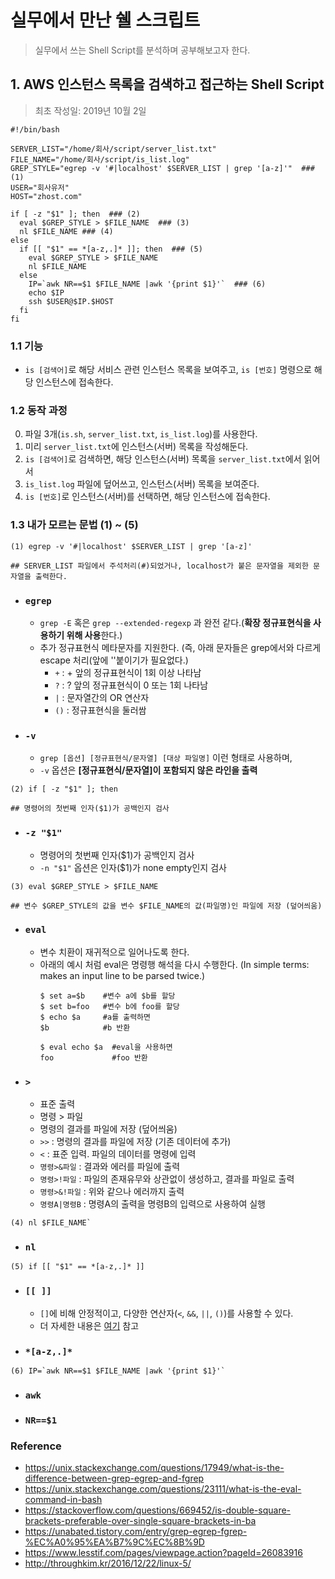# 실무에서 만난 쉘 스크립트
>실무에서 쓰는 Shell Script를 분석하며 공부해보고자 한다.

## 1. AWS 인스턴스 목록을 검색하고 접근하는 Shell Script
>최초 작성일: 2019년 10월 2일

~~~shell
#!/bin/bash

SERVER_LIST="/home/회사/script/server_list.txt"
FILE_NAME="/home/회사/script/is_list.log"
GREP_STYLE="egrep -v '#|localhost' $SERVER_LIST | grep '[a-z]'"  ### (1)
USER="회사유저"
HOST="zhost.com"

if [ -z "$1" ]; then  ### (2)
  eval $GREP_STYLE > $FILE_NAME  ### (3)
  nl $FILE_NAME ### (4)
else
  if [[ "$1" == *[a-z,.]* ]]; then  ### (5)
    eval $GREP_STYLE > $FILE_NAME
    nl $FILE_NAME
  else
    IP=`awk NR==$1 $FILE_NAME |awk '{print $1}'`  ### (6)
    echo $IP
    ssh $USER@$IP.$HOST
  fi
fi
~~~

### 1.1 기능
- `is [검색어]`로 해당 서비스 관련 인스턴스 목록을 보여주고, `is [번호]` 명령으로 해당 인스턴스에 접속한다.

### 1.2 동작 과정
0. 파일 3개(`is.sh`, `server_list.txt`, `is_list.log`)를 사용한다.
1. 미리 `server_list.txt`에 인스턴스(서버) 목록을 작성해둔다.
2. `is [검색어]`로 검색하면, 해당 인스턴스(서버) 목록을 `server_list.txt`에서 읽어서
3. `is_list.log` 파일에 덮어쓰고, 인스턴스(서버) 목록을 보여준다.
4. `is [번호]`로 인스턴스(서버)를 선택하면, 해당 인스턴스에 접속한다.

### 1.3 내가 모르는 문법 (1) ~ (5)

~~~shell
(1) egrep -v '#|localhost' $SERVER_LIST | grep '[a-z]'

## SERVER_LIST 파일에서 주석처리(#)되었거나, localhost가 붙은 문자열을 제외한 문자열을 출력한다.
~~~

- ### `egrep`
  - `grep -E` 혹은 `grep --extended-regexp` 과 완전 같다.(**확장 정규표현식을 사용하기 위해 사용**한다.)
  - 추가 정규표현식 메타문자를 지원한다. (즉, 아래 문자들은 grep에서와 다르게 escape 처리(앞에 '\'붙이기가 필요없다.)
    - `+` : + 앞의 정규표현식이 1회 이상 나타남
    - `?` : ? 앞의 정규표현식이 0 또는 1회 나타남
    - `|` : 문자열간의 OR 연산자
    - `()` : 정규표현식을 둘러쌈
- ### `-v`
  - `grep [옵션] [정규표현식/문자열] [대상 파일명]` 이런 형태로 사용하며,
  - `-v` 옵션은 **[정규표현식/문자열]이 포함되지 않은 라인을 출력**

~~~shell
(2) if [ -z "$1" ]; then

## 명령어의 첫번째 인자($1)가 공백인지 검사
~~~

- ### `-z "$1"`
  - 명령어의 첫번째 인자($1)가 공백인지 검사
  - `-n "$1"` 옵션은 인자($1)가 none empty인지 검사

~~~shell
(3) eval $GREP_STYLE > $FILE_NAME

## 변수 $GREP_STYLE의 값을 변수 $FILE_NAME의 값(파일명)인 파일에 저장 (덮어씌움)
~~~

- ### `eval`
  - 변수 치환이 재귀적으로 일어나도록 한다.
  - 아래의 예시 처럼 eval은 명령행 해석을 다시 수행한다. (In simple terms: makes an input line to be parsed twice.)
    ~~~shell
    $ set a=$b    #변수 a에 $b를 할당
    $ set b=foo   #변수 b에 foo를 할당
    $ echo $a     #a를 출력하면
    $b            #b 반환

    $ eval echo $a  #eval을 사용하면
    foo             #foo 반환
    ~~~

- ### `>`
  - 표준 출력
  - 명령 > 파일
  - 명령의 결과를 파일에 저장 (덮어씌움)
  - `>>` : 명령의 결과를 파일에 저장 (기존 데이터에 추가)
  - `<` : 표준 입력. 파일의 데이터를 명령에 입력
  - `명령>&파일` : 결과와 에러를 파일에 출력
  - `명령>!파일` : 파일의 존재유무와 상관없이 생성하고, 결과를 파일로 출력
  - `명령>&!파일` : 위와 같으나 에러까지 출력
  - `명령A|명령B` : 명령A의 출력을 명령B의 입력으로 사용하여 실행

~~~shell
(4) nl $FILE_NAME`
~~~

- ### `nl`

~~~shell
(5) if [[ "$1" == *[a-z,.]* ]]
~~~

- ### `[[ ]]`
  - `[]`에 비해 안정적이고, 다양한 연산자(`<`, `&&`, `||`, `()`)를 사용할 수 있다.
  - 더 자세한 내용은 [여기](https://stackoverflow.com/questions/669452/is-double-square-brackets-preferable-over-single-square-brackets-in-ba) 참고

- ### `*[a-z,.]*`


~~~shell
(6) IP=`awk NR==$1 $FILE_NAME |awk '{print $1}'`
~~~

- ### `awk`
- ### `NR==$1`


### Reference
- https://unix.stackexchange.com/questions/17949/what-is-the-difference-between-grep-egrep-and-fgrep
- https://unix.stackexchange.com/questions/23111/what-is-the-eval-command-in-bash
- https://stackoverflow.com/questions/669452/is-double-square-brackets-preferable-over-single-square-brackets-in-ba
- https://unabated.tistory.com/entry/grep-egrep-fgrep-%EC%A0%95%EA%B7%9C%EC%8B%9D
- https://www.lesstif.com/pages/viewpage.action?pageId=26083916
- http://throughkim.kr/2016/12/22/linux-5/
